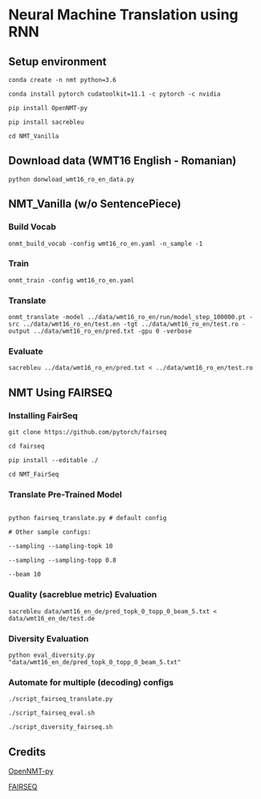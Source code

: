 # Neural Machine Translation using RNN

## Setup environment

```
conda create -n nmt python=3.6

conda install pytorch cudatoolkit=11.1 -c pytorch -c nvidia

pip install OpenNMT-py

pip install sacrebleu

cd NMT_Vanilla
```


## Download data (WMT16 English - Romanian)

```
python donwload_wmt16_ro_en_data.py
```

## NMT_Vanilla (w/o SentencePiece)

### Build Vocab
```
onmt_build_vocab -config wmt16_ro_en.yaml -n_sample -1
```

### Train
```
onmt_train -config wmt16_ro_en.yaml
```

### Translate
```
onmt_translate -model ../data/wmt16_ro_en/run/model_step_100000.pt -src ../data/wmt16_ro_en/test.en -tgt ../data/wmt16_ro_en/test.ro -output ../data/wmt16_ro_en/pred.txt -gpu 0 -verbose
```

### Evaluate
```
sacrebleu ../data/wmt16_ro_en/pred.txt < ../data/wmt16_ro_en/test.ro
```

## NMT Using FAIRSEQ

### Installing FairSeq

```
git clone https://github.com/pytorch/fairseq

cd fairseq

pip install --editable ./

cd NMT_FairSeq
```

### Translate Pre-Trained Model
```

python fairseq_translate.py # default config

# Other sample configs:

--sampling --sampling-topk 10

--sampling --sampling-topp 0.8

--beam 10
```

### Quality (sacreblue metric) Evaluation
```
sacrebleu data/wmt16_en_de/pred_topk_0_topp_0_beam_5.txt < data/wmt16_en_de/test.de
```

### Diversity Evaluation
```
python eval_diversity.py "data/wmt16_en_de/pred_topk_0_topp_0_beam_5.txt"
```

### Automate for multiple (decoding) configs
```
./script_fairseq_translate.py

./script_fairseq_eval.sh

./script_diversity_fairseq.sh
```

## Credits
[OpenNMT-py](https://github.com/OpenNMT/OpenNMT-py)

[FAIRSEQ](https://github.com/pytorch/fairseq)
